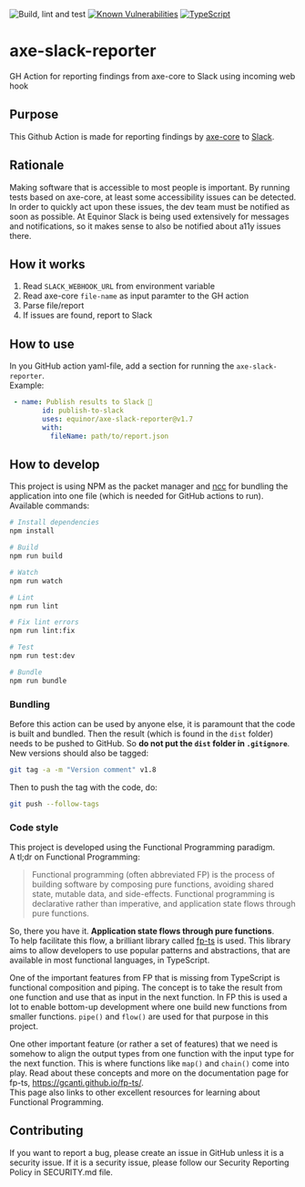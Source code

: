 ![Build, lint and test](https://github.com/equinor/axe-slack-reporter/actions/workflows/build-lint-test.yml/badge.svg)
[![Known Vulnerabilities](https://snyk.io/test/github/equinor/axe-slack-reporter/badge.svg?targetFile=package.json)](https://snyk.io/test/github/equinor/axe-slack-reporter?targetFile=package.json)
[![TypeScript](https://img.shields.io/badge/%3C%2F%3E-TypeScript-%230074c1.svg)](http://www.typescriptlang.org/)

# axe-slack-reporter

GH Action for reporting findings from axe-core to Slack using incoming web hook

## Purpose

This Github Action is made for reporting findings by [axe-core](https://github.com/dequelabs/axe-core) to [Slack](https://slack.com/).

## Rationale

Making software that is accessible to most people is important. By running tests based on axe-core, at least some accessibility issues can be detected. In order to quickly act upon these issues, the dev team must be notified as soon as possible. At Equinor Slack is being used extensively for messages and notifications, so it makes sense to also be notified about a11y issues there.

## How it works

1. Read `SLACK_WEBHOOK_URL` from environment variable
1. Read axe-core `file-name` as input paramter to the GH action
1. Parse file/report
1. If issues are found, report to Slack

## How to use

In you GitHub action yaml-file, add a section for running the `axe-slack-reporter`.  
Example:

```yaml
 - name: Publish results to Slack 💬
        id: publish-to-slack
        uses: equinor/axe-slack-reporter@v1.7
        with:
          fileName: path/to/report.json
```

## How to develop

This project is using NPM as the packet manager and [ncc](https://github.com/vercel/ncc) for bundling the application into one file (which is needed for GitHub actions to run).  
Available commands:

```bash
# Install dependencies
npm install

# Build
npm run build

# Watch
npm run watch

# Lint
npm run lint

# Fix lint errors
npm run lint:fix

# Test
npm run test:dev

# Bundle
npm run bundle
```

### Bundling

Before this action can be used by anyone else, it is paramount that the code is built and bundled. Then the result (which is found in the `dist` folder) needs to be pushed to GitHub. So **do not put the `dist` folder in `.gitignore`**.  
New versions should also be tagged:

```bash
git tag -a -m "Version comment" v1.8
```

Then to push the tag with the code, do:

```bash
git push --follow-tags
```

### Code style

This project is developed using the Functional Programming paradigm.  
A tl;dr on Functional Programming:

> Functional programming (often abbreviated FP) is the process of building software by composing pure functions, avoiding shared state, mutable data, and side-effects. Functional programming is declarative rather than imperative, and application state flows through pure functions.

So, there you have it. **Application state flows through pure functions**.  
To help facilitate this flow, a brilliant library called [fp-ts](https://github.com/gcanti/fp-ts) is used. This library aims to allow developers to use popular patterns and abstractions, that are available in most functional languages, in TypeScript.

One of the important features from FP that is missing from TypeScript is functional composition and piping. The concept is to take the result from one function and use that as input in the next function. In FP this is used a lot to enable bottom-up development where one build new functions from smaller functions. `pipe()` and `flow()` are used for that purpose in this project.

One other important feature (or rather a set of features) that we need is somehow to align the output types from one function with the input type for the next function. This is where functions like `map()` and `chain()` come into play. Read about these concepts and more on the documentation page for fp-ts, https://gcanti.github.io/fp-ts/.  
This page also links to other excellent resources for learning about Functional Programming.

## Contributing

If you want to report a bug, please create an issue in GitHub unless it is a security issue. If it is a security issue, please follow our Security Reporting Policy in SECURITY.md file.
